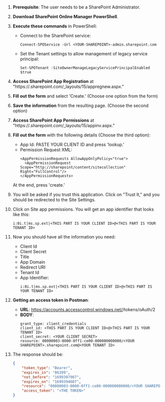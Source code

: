 1. **Prerequisite**: The user needs to be a SharePoint Administrator.

2. **Download SharePoint Online Manager PowerShell**.

3. **Execute these commands** in PowerShell:
   - Connect to the SharePoint service:
     ```
     Connect-SPOService -Url <YOUR-SHAREPOINT>-admin.sharepoint.com
     ```
   - Set the Tenant settings to allow management of legacy service principal:
     ```
     Set-SPOTenant -SiteOwnerManageLegacyServicePrincipalEnabled $true
     ```

4. **Access SharePoint App Registration** at "https://<YOUR-SHAREPOINT>.sharepoint.com/_layouts/15/appregnew.aspx."

5. **Fill out the form** and select 'Create.' (Choose one option from the form)

6. **Save the information** from the resulting page. (Choose the second option)

7. **Access SharePoint App Permissions** at "https://<YOUR-SHAREPOINT>.sharepoint.com/_layouts/15/appinv.aspx."

8. **Fill out the form** with the following details (Choose the third option):
   - App Id: PASTE YOUR CLIENT ID and press 'lookup.'
   - Permission Request XML:
     ```
     <AppPermissionRequests AllowAppOnlyPolicy="true">
       <AppPermissionRequest Scope="http://sharepoint/content/sitecollection" Right="FullControl"/>
     </AppPermissionRequests>
     ```
   At the end, press 'create.'

9. You will be asked if you trust this application. Click on "Trust It," and you should be redirected to the Site Settings.

10. Click on Site app permissions. You will get an app identifier that looks like this:
    ```
    i:0i.t|ms.sp.ext|<THIS PART IS YOUR CLIENT ID>@<THIS PART IS YOUR TENANT ID>
    ```

11. Now you should have all the information you need:
    - Client Id
    - Client Secret
    - Title
    - App Domain
    - Redirect URI
    - Tenant Id
    - App Identifier:
      ```
      i:0i.t|ms.sp.ext|<THIS PART IS YOUR CLIENT ID>@<THIS PART IS YOUR TENANT ID>
      ```

12. **Getting an access token in Postman**:

    - **URL**: https://accounts.accesscontrol.windows.net/<YOUR TENANT ID>/tokens/oAuth/2
    - **BODY**:
      ```
      grant_type: client_credentials
      client_id: <THIS PART IS YOUR CLIENT ID>@<THIS PART IS YOUR TENANT ID>
      client_secret: <YOUR CLIENT SECRET>
      resource: 00000003-0000-0ff1-ce00-000000000000/<YOUR SHAREPOINT>.sharepoint.com@<YOUR TENANT ID>
      ```

13. The response should be:
    ```json
    {
        "token_type": "Bearer",
        "expires_in": "86399",
        "not_before": "1699307907",
        "expires_on": "1699394607",
        "resource": "00000003-0000-0ff1-ce00-000000000000/<YOUR SHAREPOINT>.sharepoint.com@<YOUR TENANT ID>",
        "access_token": "<THE TOKEN>"
    }
    ```
